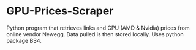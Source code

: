 # GPU-Prices-Scraper

Python program that retrieves links and GPU (AMD & Nvidia) prices from online vendor Newegg. Data pulled is then stored locally. Uses python package BS4.
